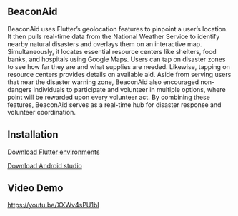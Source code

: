## BeaconAid

BeaconAid uses Flutter’s geolocation features to pinpoint a user’s location. It then pulls real-time data from the National Weather Service to identify nearby natural disasters and overlays them on an interactive map. Simultaneously, it locates essential resource centers like shelters, food banks, and hospitals using Google Maps. Users can tap on disaster zones to see how far they are and what supplies are needed. Likewise, tapping on resource centers provides details on available aid. Aside from serving users that near the disaster warning zone, BeaconAid also encouraged non-dangers individuals to participate and volunteer in multiple options, where point will be rewarded upon every volunteer act. By combining these features, BeaconAid serves as a real-time hub for disaster response and volunteer coordination.

## Installation

[Download Flutter environments](https://docs.flutter.dev/get-started/install)

[Download Android studio](https://developer.android.com/studio)

## Video Demo

https://youtu.be/XXWv4sPU1bI

